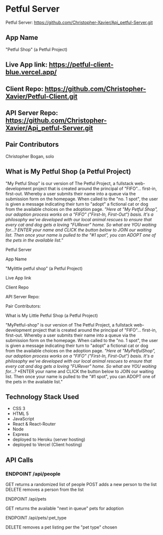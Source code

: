 # Petful Server

 Petful Server: https://github.com/Christopher-Xavier/Api_petful-Server.git

## App Name

"Petful Shop"
(a Petful Project)

## Live App link: https://petful-client-blue.vercel.app/

## Client Repo: https://github.com/Christopher-Xavier/Petful-Client.git

## API Server Repo: https://github.com/Christopher-Xavier/Api_petful-Server.git

## Pair Contributors

Christopher Bogan, solo

## What is My Petful Shop (a Petful Project)

"My Petful Shop" is our version of The Petful Project, a fullstack web-development project that is created around the principal of "FIFO"... first-in, first-out.
Whereby a user submits their name into a queue via the submission form on the homepage. When called to the "no. 1 spot", the user is given a message indicating their turn to "adopt" a fictional cat or dog from the available choices on the adoption page.
*"Here at "My Petful Shop", our adoption process works on a "FIFO" ("First-In, First-Out") basis. It's a philosophy we've developed with our local animal rescues to ensure that every cat and dog gets a loving "FURever" home.*
*So what are YOU waiting for...?*
*ENTER your name and CLICK the button below to JOIN our waiting list. Then once your name is pulled to the "#1 spot", you can ADOPT one of the pets in the available list."*

Petful Server

 App Name

"Mylittle petful shop"
(a Petful Project)

 Live App link

 Client Repo

API Server Repo:

 Pair Contributors:

 What is My Little Petful Shop (a Petful Project)

"MyPetful-shop" is our version of The Petful Project, a fullstack web-development project that is created around the principal of "FIFO"... first-in, first-out.
Whereby a user submits their name into a queue via the submission form on the homepage. When called to the "no. 1 spot", the user is given a message indicating their turn to "adopt" a fictional cat or dog from the available choices on the adoption page.
*"Here at "MyPetfulShop", our adoption process works on a "FIFO" ("First-In, First-Out") basis. It's a philosophy we've developed with our local animal rescues to ensure that every cat and dog gets a loving "FURever" home.*
*So what are YOU waiting for...?*
*ENTER your name and CLICK the button below to JOIN our waiting list. Then once your name is pulled to the "#1 spot", you can ADOPT one of the pets in the available list."

## Technology Stack Used

- CSS 3
- HTML 5
- JavaScript
- React & React-Router
- Node
- Express
- deployed to Heroku (server hosting)
- deployed to Vercel (Client hosting)

## API Calls

### ENDPOINT /api/people

GET returns a randomized list of people
POST adds a new person to the list
DELETE removes a person from the list

 ENDPOINT /api/pets

GET returns the available "next in queue" pets for adoption

 ENDPOINT /api/pets/:pet_type

 DELETE removes a pet listing per the "pet type" chosen
